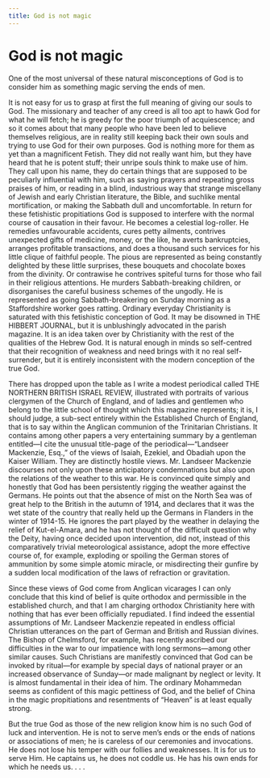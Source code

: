 ```yaml
---
title: God is not magic
---
```

# God is not magic

One of the most universal of these natural misconceptions of God is to
consider him as something magic serving the ends of men.

It is not easy for us to grasp at first the full meaning of giving our
souls to God. The missionary and teacher of any creed is all too apt to
hawk God for what he will fetch; he is greedy for the poor triumph of
acquiescence; and so it comes about that many people who have been led
to believe themselves religious, are in reality still keeping back their
own souls and trying to use God for their own purposes. God is nothing
more for them as yet than a magnificent Fetish. They did not really want
him, but they have heard that he is potent stuff; their unripe souls
think to make use of him. They call upon his name, they do certain
things that are supposed to be peculiarly influential with him, such as
saying prayers and repeating gross praises of him, or reading in a
blind, industrious way that strange miscellany of Jewish and early
Christian literature, the Bible, and suchlike mental mortification, or
making the Sabbath dull and uncomfortable. In return for these
fetishistic propitiations God is supposed to interfere with the normal
course of causation in their favour. He becomes a celestial log-roller.
He remedies unfavourable accidents, cures petty ailments, contrives
unexpected gifts of medicine, money, or the like, he averts
bankruptcies, arranges profitable transactions, and does a thousand such
services for his little clique of faithful people. The pious are
represented as being constantly delighted by these little surprises,
these bouquets and chocolate boxes from the divinity. Or contrawise he
contrives spiteful turns for those who fail in their religious
attentions. He murders Sabbath-breaking children, or disorganises the
careful business schemes of the ungodly. He is represented as going
Sabbath-breakering on Sunday morning as a Staffordshire worker goes
ratting. Ordinary everyday Christianity is saturated with this
fetishistic conception of God. It may be disowned in THE HIBBERT
JOURNAL, but it is unblushingly advocated in the parish magazine. It is
an idea taken over by Christianity with the rest of the qualities of the
Hebrew God. It is natural enough in minds so self-centred that their
recognition of weakness and need brings with it no real self-surrender,
but it is entirely inconsistent with the modern conception of the true
God.

There has dropped upon the table as I write a modest periodical called
THE NORTHERN BRITISH ISRAEL REVIEW, illustrated with portraits of
various clergymen of the Church of England, and of ladies and gentlemen
who belong to the little school of thought which this magazine
represents; it is, I should judge, a sub-sect entirely within the
Established Church of England, that is to say within the Anglican
communion of the Trinitarian Christians. It contains among other papers
a very entertaining summary by a gentleman entitled—I cite the unusual
title-page of the periodical—“Landseer Mackenzie, Esq.,” of the views of
Isaiah, Ezekiel, and Obadiah upon the Kaiser William. They are
distinctly hostile views. Mr. Landseer Mackenzie discourses not only
upon these anticipatory condemnations but also upon the relations of the
weather to this war. He is convinced quite simply and honestly that God
has been persistently rigging the weather against the Germans. He points
out that the absence of mist on the North Sea was of great help to the
British in the autumn of 1914, and declares that it was the wet state of
the country that really held up the Germans in Flanders in the winter of
1914-15. He ignores the part played by the weather in delaying the
relief of Kut-el-Amara, and he has not thought of the difficult question
why the Deity, having once decided upon intervention, did not, instead
of this comparatively trivial meteorological assistance, adopt the more
effective course of, for example, exploding or spoiling the German
stores of ammunition by some simple atomic miracle, or misdirecting
their gunfire by a sudden local modification of the laws of refraction
or gravitation.

Since these views of God come from Anglican vicarages I can only
conclude that this kind of belief is quite orthodox and permissible in
the established church, and that I am charging orthodox Christianity
here with nothing that has ever been officially repudiated. I find
indeed the essential assumptions of Mr. Landseer Mackenzie repeated in
endless official Christian utterances on the part of German and British
and Russian divines. The Bishop of Chelmsford, for example, has recently
ascribed our difficulties in the war to our impatience with long
sermons—among other similar causes. Such Christians are manifestly
convinced that God can be invoked by ritual—for example by special days
of national prayer or an increased observance of Sunday—or made
malignant by neglect or levity. It is almost fundamental in their idea
of him. The ordinary Mohammedan seems as confident of this magic
pettiness of God, and the belief of China in the magic propitiations and
resentments of “Heaven” is at least equally strong.

But the true God as those of the new religion know him is no such God of
luck and intervention. He is not to serve men’s ends or the ends of
nations or associations of men; he is careless of our ceremonies and
invocations. He does not lose his temper with our follies and
weaknesses. It is for us to serve Him. He captains us, he does not
coddle us. He has his own ends for which he needs us. . . .
